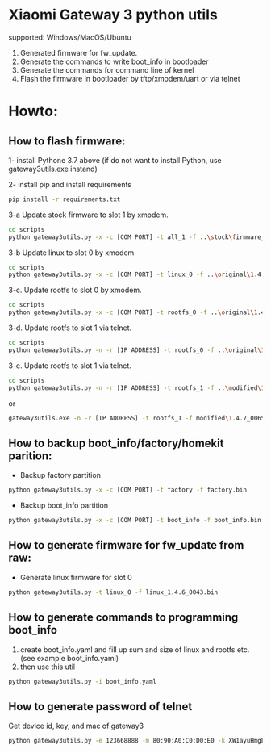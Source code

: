 # Xiaomi Gateway 3 python utils
supported: Windows/MacOS/Ubuntu

1. Generated firmware for fw_update.
2. Generate the commands to write boot_info in bootloader
3. Generate the commands for command line of kernel
4. Flash the firmware in bootloader by tftp/xmodem/uart or via telnet

# Howto:
## How to flash firmware:

1- install Pythone 3.7 above (if do not want to install Python, use gateway3utils.exe instand)

2- install pip and install requirements
```bash
pip install -r requirements.txt
```
3-a Update stock firmware to slot 1 by xmodem.
```bash
cd scripts
python gateway3utils.py -x -c [COM PORT] -t all_1 -f ..\stock\firmware_1.4.6_0012.bin
```
3-b Update linux to slot 0 by xmodem.
```bash
cd scripts
python gateway3utils.py -x -c [COM PORT] -t linux_0 -f ..\original\1.4.6_0012\linux_1.4.6_0012.bin
```
3-c. Update rootfs to slot 0 by xmodem.
```bash
cd scripts
python gateway3utils.py -x -c [COM PORT] -t rootfs_0 -f ..\original\1.4.6_0012\rootfs_1.4.6_0012.bin
```
3-d. Update rootfs to slot 1 via telnet.
```bash
cd scripts
python gateway3utils.py -n -r [IP ADDRESS] -t rootfs_0 -f ..\original\1.4.6_0012\rootfs_1.4.6_0012.bin
```
3-e. Update rootfs to slot 1 via telnet.
```bash
cd scripts
python gateway3utils.py -n -r [IP ADDRESS] -t rootfs_1 -f ..\modified\1.4.7_0065\rootfs_1.4.7_0065_modified.bin
```
or
```bash
gateway3utils.exe -n -r [IP ADDRESS] -t rootfs_1 -f modified\1.4.7_0065\rootfs_1.4.7_0065_modified.bin
```


## How to backup boot_info/factory/homekit parition:
* Backup factory partition

```bash
python gateway3utils.py -x -c [COM PORT] -t factory -f factory.bin
```
* Backup boot_info partition

```bash
python gateway3utils.py -x -c [COM PORT] -t boot_info -f boot_info.bin
```

## How to generate firmware for fw_update from raw:
* Generate linux firmware for slot 0

```bash
python gateway3utils.py -t linux_0 -f linux_1.4.6_0043.bin
```

## How to generate commands to programming boot_info
1. create boot_info.yaml and fill up sum and size of linux and rootfs etc. (see example boot_info.yaml)
2. then use this util

```bash
python gateway3utils.py -i boot_info.yaml
```

## How to generate password of telnet
Get device id, key, and mac of gateway3
```bash
python gateway3utils.py -e 123668888 -m 80:90:A0:C0:D0:E0 -k XW1ayuHmgLcKlNlL
```
